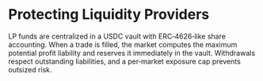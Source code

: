 # Protecting Liquidity Providers

LP funds are centralized in a USDC vault with ERC‑4626‑like share accounting. When a trade is filled, the market computes the maximum potential profit liability and reserves it immediately in the vault. Withdrawals respect outstanding liabilities, and a per‑market exposure cap prevents outsized risk.
